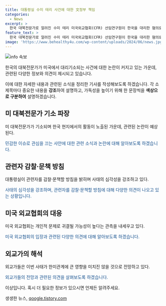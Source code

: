 ```yaml
---
title: 대통령실 수미 테리 사건에 대한 文정부 책임
categories:
  - News
excerpt: >
  한국 대북전문가로 알려진 수미 테리 미국외교협회(CFR) 선임연구원이 한국을 대리한 혐의로 기소되며 논란이 일고 있다. 대통령실은 관련자를 감찰·문책 방침을 밝히고, 외교 전문가들은 이를 개인 문제로 해석하는 분위기이다. 한편 일각에서는 미국이 한국 정보당국의 현지 활동을 경고하며 체포한 것으로 보이는데, 외교 전문가들은 이번 사태가 한미관계에 큰 영향을 미치지는 않을 것으로 분석한다.
feature_text: >
  한국 대북전문가로 알려진 수미 테리 미국외교협회(CFR) 선임연구원이 한국을 대리한 혐의로 기소되며 논란이 일고 있다. 대통령실은 관련자를 감찰·문책 방침을 밝히고, 외교 전문가들은 이를 개인 문제로 해석하는 분위기이다. 한편 일각에서는 미국이 한국 정보당국의 현지 활동을 경고하며 체포한 것으로 보이는데, 외교 전문가들은 이번 사태가 한미관계에 큰 영향을 미치지는 않을 것으로 분석한다.
image: 'https://www.behealthy4u.com/wp-content/uploads/2024/06/news.jpg'
---
```


<p><img src="https://www.behealthy4u.com/wp-content/uploads/2024/06/news.jpg" alt="info 속보" /></p>

<p>한국의 대북전문가가 미국에서 대리기소되는 사건에 대한 논란이 커지고 있는 가운데, 관련된 다양한 정보와 의견이 제시되고 있습니다.</p>

<p>이에 대한 자세한 내용과 관련된 소식을 정리한 기사를 작성해보도록 하겠습니다. 각 소제목마다 중요한 내용을 <b>강조</b>하여 설명하고, 가독성을 높이기 위해 한 문장씩을 <b>색상으로 구분하여</b> 설명하겠습니다. </p>

<h2 data-ke-size="size26">미 대북전문가 기소 파장</h2>

<p data-ke-size="size16">미 대북전문가가 기소되며 한국 현지에서의 활동이 노출된 가운데, 관련된 논란이 예상된다.</p>

<p data-ke-size="size16"><span style="color: #1a5490;">민감한 이슈로 관심을 끄는 사안에 대한 관련 소식과 논란에 대해 알아보도록 하겠습니다.</span><p>

<h2 data-ke-size="size26">관련자 감찰·문책 방침</h2>

<p data-ke-size="size16">대통령실이 관련자를 감찰·문책할 방침을 밝히며 사태의 심각성을 강조하고 있다.</p>

<p data-ke-size="size16"><span style="color: #1a5490;">사태의 심각성을 강조하며, 관련자를 감찰·문책할 방침에 대해 다양한 의견이 나오고 있는 상황입니다.</span><p>

<h2 data-ke-size="size26">미국 외교협회의 대응</h2>

<p data-ke-size="size16">미국 외교협회는 개인적 문제로 귀결될 가능성이 높다는 관측을 내세우고 있다.</p>

<p data-ke-size="size16"><span style="color: #1a5490;">미국 외교협회의 입장과 관련된 다양한 의견에 대해 알아보도록 하겠습니다.</span><p>

<h2 data-ke-size="size26">외교가의 해석</h2>

<p data-ke-size="size16">외교가들은 이번 사태가 한미관계에 큰 영향을 미치진 않을 것으로 전망하고 있다.</p>

<p><p data-ke-size="size16"><span style="color: #1a5490;">외교가들의 전망과 관련된 의견을 살펴보도록 하겠습니다.</span><p></p>

<p>이상입니다. 혹시 더 필요한 정보가 있으시면 언제든 알려주세요.</p>
생생한 뉴스, <a href="https://qoogle.tistory.com" rel="dofollow">qoogle.tistory.com</a>


